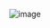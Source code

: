  ![image](https://github.com/Mehwarzaidi/To-Do-List-/assets/154052609/3e641431-f006-46e0-a668-68ded5a9ff07)
